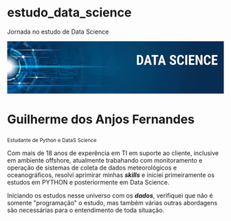 # estudo_data_science
Jornada no estudo de Data Science

<p align="center">
  <img src="banner.png">
</p>

# Guilherme dos Anjos Fernandes
<sub>Estudante de Python e DataS Science</sub>

Com mais de 18 anos de experência em TI em suporte ao cliente, inclusive em ambiente offshore, atualmente trabahando com monitoramento e operação de sistemas de coleta de dados meteorológicos e oceanográficos, resolvi aprimirar minhas ***skills*** e iniciei primeiramente os estudos em PYTHON e posteriormente em Data Science.

Iniciando os estudos nesse universo com os ***dados***, verifiquei que não é somente "programação" o estudo, mas também várias outras abordagens são necessárias para o entendimento de toda situação.
